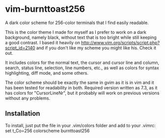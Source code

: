 # vim-burnttoast256
A dark color scheme for 256-color terminals that I find easily readable.

This is the color theme I made for myself as I prefer to work on a dark background, namely black, without text that is too bright while still keeping a good contrast.  I based it heavily on http://www.vim.org/scripts/script.php?script_id=2140 and if you don't like my scheme you might like his. Check it out.

It includes colors for the normal text, the cursor and cursor line and column, search, status line, selection, line numbers, etc., as well as colors for syntax highlighting, diff mode, and some others.

The color scheme should be exactly the same in gvim as it is in vim and it has been tested for readability in both.  Required version written as 7.3, as it has colors for "CursorLineNr", but it probably will work on previous versions without any problems.

## Installation
To install, just put the file in your .vim/colors folder and add to your .vimrc:
set t_Co=256
colorscheme burnttoast256
